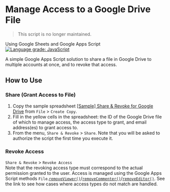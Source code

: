 # Manage Access to a Google Drive File

> This script is no longer maintained.

Using Google Sheets and Google Apps Script [![Language grade: JavaScript](https://img.shields.io/lgtm/grade/javascript/g/ttsukagoshi/share-and-revoke-for-google-drive.svg?logo=lgtm&logoWidth=18)](https://lgtm.com/projects/g/ttsukagoshi/share-and-revoke-for-google-drive/context:javascript)

A simple Google Apps Script solution to share a file in Google Drive to multiple accounts at once, and to revoke that access.

## How to Use
### Share (Grant Access to File)
1. Copy the sample spreadsheet [[Sample] Share & Revoke for Google Drive](https://docs.google.com/spreadsheets/d/13fpOAKDFdkNqwYugPP6KkOWU56CUIh_GnxdwsTQKMro/edit?usp=sharin.g) from `File` > `Create Copy`.
2. Fill in the yellow cells in the spreadsheet: the ID of the Google Drive file of which to manage access, the access type to grant, and email address(es) to grant access to.
3. From the menu, `Share & Revoke` > `Share`. Note that you will be asked to authorize the script the first time you execute it.

### Revoke Access  
`Share & Revoke` > `Revoke Access`  
Note that the revoking access type must correspond to the actual permission granted to the user. Access is managed using the Google Apps Script methods `File`.[`removeViewer()`](https://developers.google.com/apps-script/reference/drive/file#removevieweremailaddress)/[`removeCommenter()`](https://developers.google.com/apps-script/reference/drive/file#removecommenteremailaddress)/[`removeEditor()`](https://developers.google.com/apps-script/reference/drive/file#removeeditoremailaddress). See the link to see how cases where access types do not match are handled.
